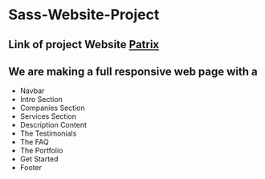 # Sass-Website-Project
## Link of project Website [**Patrix**](www.google.com)
## We are making a full responsive web page with a
- Navbar
- Intro Section
- Companies Section
- Services Section
- Description Content
- The Testimonials
- The FAQ
- The Portfolio
- Get Started
- Footer
